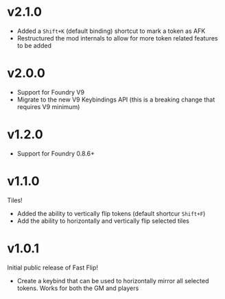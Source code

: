 # v2.1.0
* Added a `Shift+K` (default binding) shortcut to mark a token as AFK
* Restructured the mod internals to allow for more token related features to be added

# v2.0.0
* Support for Foundry V9
* Migrate to the new V9 Keybindings API (this is a breaking change that requires V9 minimum)

# v1.2.0
* Support for Foundry 0.8.6+

# v1.1.0
Tiles!

* Added the ability to vertically flip tokens (default shortcur `Shift+F`)
* Add the ability to horizontally and vertically flip selected tiles

# v1.0.1
Initial public release of Fast Flip!

* Create a keybind that can be used to horizontally mirror all selected tokens. Works for both the GM and players
